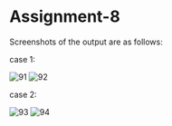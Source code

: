 # Assignment-8
Screenshots of the output are as follows:

case 1:

![91](https://user-images.githubusercontent.com/95729870/218049049-fa6aec3f-1b21-444d-8b9e-537918d04295.PNG)
![92](https://user-images.githubusercontent.com/95729870/218049081-ff194db6-8c64-4e28-b316-9cd3372f0f53.PNG)

case 2:

![93](https://user-images.githubusercontent.com/95729870/218049131-e32e6cd8-34e9-4504-a625-6e5eef5e233e.PNG)
![94](https://user-images.githubusercontent.com/95729870/218049155-7ac3402a-f7ff-4cb4-860e-1fa384710367.PNG)

